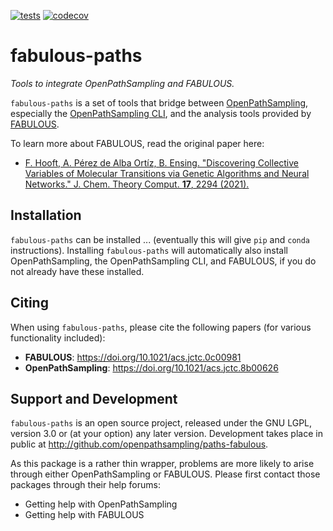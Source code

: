  [![tests](https://github.com/dwhswenson/fabulous-paths/actions/workflows/tests.yml/badge.svg)](https://github.com/dwhswenson/fabulous-paths/actions/workflows/tests.yml)
[![codecov](https://codecov.io/gh/dwhswenson/fabulous-paths/branch/main/graph/badge.svg?token=Mhtza0eAID)](https://codecov.io/gh/dwhswenson/fabulous-paths)

# fabulous-paths

*Tools to integrate OpenPathSampling and FABULOUS.*

``fabulous-paths`` is a set of tools that bridge between
[OpenPathSampling](http://openpathsampling.org), especially the
[OpenPathSampling CLI](http://openpathsampling-cli.readthedocs.org), and the
analysis tools provided by
[FABULOUS](https://github.com/Ensing-Laboratory/FABULOUS/).

To learn more about FABULOUS, read the original paper here:

* [F. Hooft, A. Pérez de Alba Ortíz, B. Ensing. "Discovering Collective
  Variables of Molecular Transitions via Genetic Algorithms and Neural
  Networks." J. Chem. Theory Comput. **17**, 2294
  (2021).](https://dx.doi.org/10.1021/acs.jctc.0c00981)

## Installation

``fabulous-paths`` can be installed ... (eventually this will give ``pip`` and
``conda`` instructions). Installing ``fabulous-paths`` will automatically also
install OpenPathSampling, the OpenPathSampling CLI, and FABULOUS, if you do not
already have these installed.

## Citing

When using ``fabulous-paths``, please cite the following papers (for various
functionality included):

* **FABULOUS**: https://doi.org/10.1021/acs.jctc.0c00981
* **OpenPathSampling**: https://doi.org/10.1021/acs.jctc.8b00626
<!--* **OpenPathSampling CLI**: ???-->

## Support and Development

``fabulous-paths`` is an open source project, released under the GNU LGPL,
version 3.0 or (at your option) any later version. Development takes place in
public at http://github.com/openpathsampling/paths-fabulous.

As this package is a rather thin wrapper, problems are more likely to arise
through either OpenPathSampling or FABULOUS. Please first contact those
packages through their help forums:

* Getting help with OpenPathSampling
* Getting help with FABULOUS
